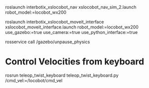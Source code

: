 roslaunch interbotix_xslocobot_nav xslocobot_nav_sim_2.launch robot_model:=locobot_wx200

roslaunch interbotix_xslocobot_moveit_interface xslocobot_moveit_interface.launch robot_model:=locobot_wx200 use_gazebo:=true use_camera:=true use_python_interface:=true

rosservice call /gazebo/unpause_physics

# Control Velocities from keyboard
rosrun teleop_twist_keyboard teleop_twist_keyboard.py /cmd_vel:=/locobot/cmd_vel